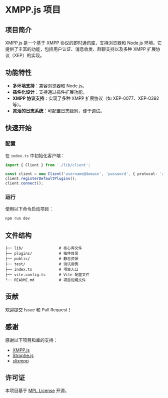 # XMPP.js 项目

## 项目简介
XMPP.js 是一个基于 XMPP 协议的即时通讯库，支持浏览器和 Node.js 环境。它提供了丰富的功能，包括用户认证、消息收发、群聊支持以及多种 XMPP 扩展协议（XEP）的实现。

## 功能特性
- **多环境支持**：兼容浏览器和 Node.js。
- **插件化设计**：支持通过插件扩展功能。
- **XMPP 协议支持**：实现了多种 XMPP 扩展协议（如 XEP-0077、XEP-0392 等）。
- **灵活的日志系统**：可配置日志级别，便于调试。

## 快速开始



### 配置

在 `index.ts` 中初始化客户端：
```typescript
import { Client } from './lib/client';

const client = new Client('username@domain', 'password', { protocol: 'xmpps' });
client.registerDefaultPlugins();
client.connect();
```

### 运行

使用以下命令启动项目：
```bash
npm run dev
```


## 文件结构

```
├── lib/                # 核心库文件
├── plugins/            # 插件目录
├── public/             # 静态资源
├── test/               # 测试用例
├── index.ts            # 项目入口
├── vite.config.ts      # Vite 配置文件
└── README.md           # 项目说明文件
```

## 贡献

欢迎提交 Issue 和 Pull Request！

## 感谢
感谢以下项目和库的支持：

- [XMPP.js](https://github.com/xmppjs/xmpp.js)
- [Strophe.js](https://github.com/strophe/strophejs)
- [slixmpp](https://codeberg.org/poezio/slixmpp)

## 许可证

本项目基于 [MPL License](./LICENSE) 开源。
